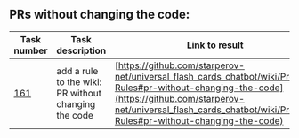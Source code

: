 ## PRs without changing the code:


| Task number                                                                      | Task description                                                                                                                 | Link to result                                                                                                                                                                                                                   |
|----------------------------------------------------------------------------------|----------------------------------------------------------------------------------------------------------------------------------|----------------------------------------------------------------------------------------------------------------------------------------------------------------------------------------------------------------------------------|
| [161](https://github.com/starperov-net/universal_flash_cards_chatbot/issues/161) | add a rule to the wiki: PR without changing the code | [https://github.com/starperov-net/universal_flash_cards_chatbot/wiki/Project-Rules#pr-without-changing-the-code](https://github.com/starperov-net/universal_flash_cards_chatbot/wiki/Project-Rules#pr-without-changing-the-code) |